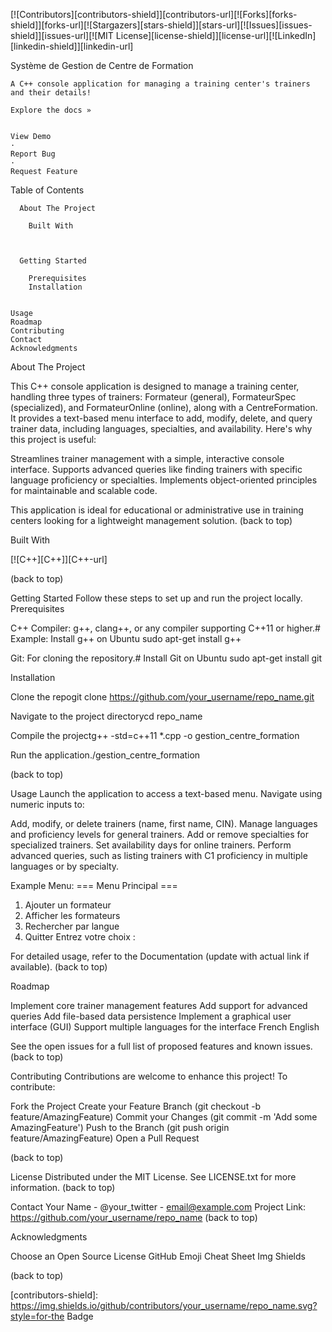 




[![Contributors][contributors-shield]][contributors-url][![Forks][forks-shield]][forks-url][![Stargazers][stars-shield]][stars-url][![Issues][issues-shield]][issues-url][![MIT License][license-shield]][license-url][![LinkedIn][linkedin-shield]][linkedin-url]



  
    
  

  Système de Gestion de Centre de Formation

  
    A C++ console application for managing a training center's trainers and their details!
    
    Explore the docs »
    
    
    View Demo
    ·
    Report Bug
    ·
    Request Feature
  




  Table of Contents
  
    
      About The Project
      
        Built With
      
    
    
      Getting Started
      
        Prerequisites
        Installation
      
    
    Usage
    Roadmap
    Contributing
    Contact
    Acknowledgments
  



About The Project



This C++ console application is designed to manage a training center, handling three types of trainers: Formateur (general), FormateurSpec (specialized), and FormateurOnline (online), along with a CentreFormation. It provides a text-based menu interface to add, modify, delete, and query trainer data, including languages, specialties, and availability.
Here's why this project is useful:

Streamlines trainer management with a simple, interactive console interface.
Supports advanced queries like finding trainers with specific language proficiency or specialties.
Implements object-oriented principles for maintainable and scalable code.

This application is ideal for educational or administrative use in training centers looking for a lightweight management solution.
(back to top)

Built With

[![C++][C++]][C++-url]

(back to top)


Getting Started
Follow these steps to set up and run the project locally.
Prerequisites

C++ Compiler: g++, clang++, or any compiler supporting C++11 or higher.# Example: Install g++ on Ubuntu
sudo apt-get install g++


Git: For cloning the repository.# Install Git on Ubuntu
sudo apt-get install git



Installation

Clone the repogit clone https://github.com/your_username/repo_name.git


Navigate to the project directorycd repo_name


Compile the projectg++ -std=c++11 *.cpp -o gestion_centre_formation


Run the application./gestion_centre_formation



(back to top)


Usage
Launch the application to access a text-based menu. Navigate using numeric inputs to:

Add, modify, or delete trainers (name, first name, CIN).
Manage languages and proficiency levels for general trainers.
Add or remove specialties for specialized trainers.
Set availability days for online trainers.
Perform advanced queries, such as listing trainers with C1 proficiency in multiple languages or by specialty.

Example Menu:
=== Menu Principal ===
1. Ajouter un formateur
2. Afficher les formateurs
3. Rechercher par langue
4. Quitter
Entrez votre choix : 

For detailed usage, refer to the Documentation (update with actual link if available).
(back to top)


Roadmap

 Implement core trainer management features
 Add support for advanced queries
 Add file-based data persistence
 Implement a graphical user interface (GUI)
 Support multiple languages for the interface
 French
 English



See the open issues for a full list of proposed features and known issues.
(back to top)


Contributing
Contributions are welcome to enhance this project! To contribute:

Fork the Project
Create your Feature Branch (git checkout -b feature/AmazingFeature)
Commit your Changes (git commit -m 'Add some AmazingFeature')
Push to the Branch (git push origin feature/AmazingFeature)
Open a Pull Request

(back to top)


License
Distributed under the MIT License. See LICENSE.txt for more information.
(back to top)


Contact
Your Name - @your_twitter - email@example.com
Project Link: https://github.com/your_username/repo_name
(back to top)


Acknowledgments

Choose an Open Source License
GitHub Emoji Cheat Sheet
Img Shields

(back to top)


[contributors-shield]: https://img.shields.io/github/contributors/your_username/repo_name.svg?style=for-the Badge
